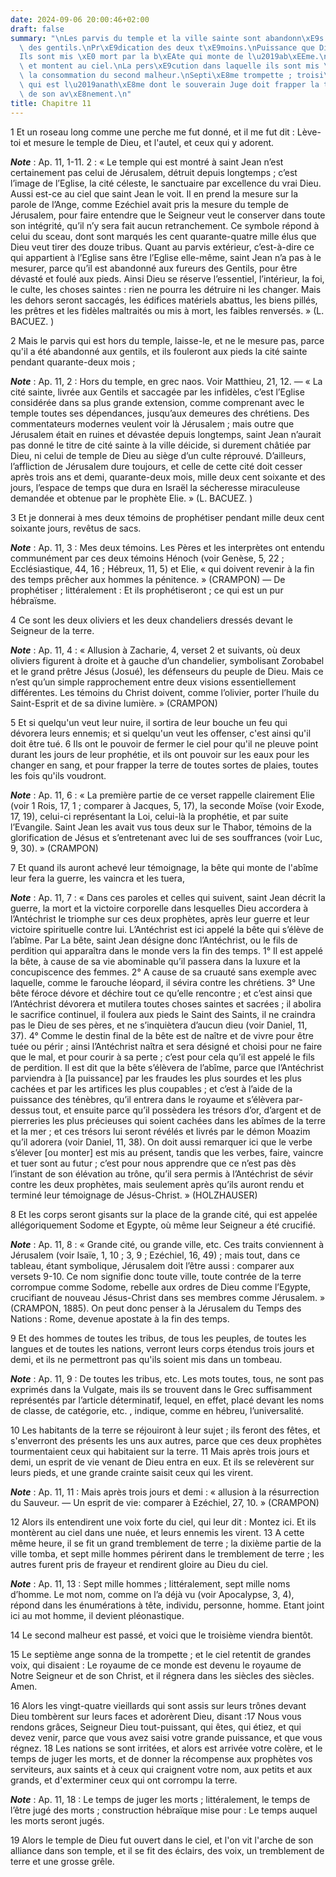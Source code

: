 ```yaml
---
date: 2024-09-06 20:00:46+02:00
draft: false
summary: "\nLes parvis du temple et la ville sainte sont abandonn\xE9s \xE0 la profanation\
  \ des gentils.\nPr\xE9dication des deux t\xE9moins.\nPuissance que Dieu leur donne.\n\
  Ils sont mis \xE0 mort par la b\xEAte qui monte de l\u2019ab\xEEme.\nIls ressuscitent\
  \ et montent au ciel.\nLa pers\xE9cution dans laquelle ils sont mis \xE0 mort est\
  \ la consommation du second malheur.\nSepti\xE8me trompette ; troisi\xE8me malheur,\
  \ qui est l\u2019anath\xE8me dont le souverain Juge doit frapper la terre au jour\
  \ de son av\xE8nement.\n"
title: Chapitre 11
---
```





1 Et un roseau long comme une perche me fut donné, et il me fut dit : Lève-toi et mesure le temple de Dieu, et l'autel, et ceux qui y adorent.

***Note*** :  Ap. 11, 1-11. 2 : « Le temple qui est montré à saint Jean n’est certainement pas celui de Jérusalem, détruit depuis longtemps ; c’est l’image de l’Eglise, la cité céleste, le sanctuaire par excellence du vrai Dieu. Aussi est-ce au ciel que saint Jean le voit. Il en prend la mesure sur la parole de l’Ange, comme Ezéchiel avait pris la mesure du temple de Jérusalem, pour faire entendre que le Seigneur veut le conserver dans toute son intégrité, qu’il n’y sera fait aucun retranchement. Ce symbole répond à celui du sceau, dont sont marqués les cent quarante-quatre mille élus que Dieu veut tirer des douze tribus. Quant au parvis extérieur, c’est-à-dire ce qui appartient à l’Eglise sans être l’Eglise elle-même, saint Jean n’a pas à le mesurer, parce qu’il est abandonné aux fureurs des Gentils, pour être dévasté et foulé aux pieds. Ainsi Dieu se réserve l’essentiel, l’intérieur, la foi, le culte, les choses saintes : rien ne pourra les détruire ni les changer. Mais les dehors seront saccagés, les édifices
matériels abattus, les biens pillés, les prêtres et les fidèles maltraités ou mis à mort, les faibles renversés. » (L. BACUEZ. )

2 Mais le parvis qui est hors du temple, laisse-le, et ne le mesure pas, parce qu'il a été abandonné aux gentils, et ils fouleront aux pieds la cité sainte pendant quarante-deux mois ;

***Note*** :  Ap. 11, 2 : Hors du temple, en grec naos. Voir Matthieu, 21, 12. ― « La cité sainte, livrée aux Gentils et saccagée par les infidèles, c’est l’Eglise considérée dans sa plus grande extension, comme comprenant avec le temple toutes ses dépendances, jusqu’aux demeures des chrétiens. Des commentateurs modernes veulent voir là Jérusalem ; mais outre que Jérusalem était en ruines et dévastée depuis longtemps, saint Jean n’aurait pas donné le titre de cité sainte à la ville déicide, si durement châtiée par Dieu, ni celui de temple de Dieu au siège d’un culte réprouvé. D’ailleurs, l’affliction de Jérusalem dure toujours, et celle de cette cité doit cesser après trois ans et demi, quarante-deux mois, mille deux cent soixante et des jours, l’espace de temps que dura en Israël la sécheresse miraculeuse demandée et obtenue par le prophète Elie. » (L. BACUEZ. )

3 Et je donnerai à mes deux témoins de prophétiser pendant mille deux cent soixante jours, revêtus de sacs.

***Note*** :  Ap. 11, 3 : Mes deux témoins. Les Pères et les interprètes ont entendu communément par ces deux témoins Hénoch (voir Genèse, 5, 22 ; Ecclésiastique, 44, 16 ; Hébreux, 11, 5) et Elie, « qui doivent revenir à la fin des temps prêcher aux hommes la pénitence. » (CRAMPON) ― De prophétiser ; littéralement : Et ils prophétiseront ; ce qui est un pur hébraïsme.


4 Ce sont les deux oliviers et les deux chandeliers dressés devant le Seigneur de la terre.

***Note*** :  Ap. 11, 4 : « Allusion à Zacharie, 4, verset 2 et suivants, où deux oliviers figurent à droite et à gauche d’un chandelier, symbolisant Zorobabel et le grand prêtre Jésus (Josué), les défenseurs du peuple de Dieu. Mais ce n’est qu’un simple rapprochement entre deux visions essentiellement différentes. Les témoins du Christ doivent, comme l’olivier, porter l’huile du Saint-Esprit et de sa divine lumière. » (CRAMPON)

5 Et si quelqu'un veut leur nuire, il sortira de leur bouche un feu qui dévorera leurs ennemis; et si quelqu'un veut les offenser, c'est ainsi qu'il doit être tué. 6 Ils ont le pouvoir de fermer le ciel pour qu'il ne pleuve point durant les jours de leur prophétie, et ils ont pouvoir sur les eaux pour les changer en sang, et pour frapper la terre de toutes sortes de plaies, toutes les fois qu'ils voudront.

***Note*** :  Ap. 11, 6 : « La première partie de ce verset rappelle clairement Elie (voir 1 Rois, 17, 1 ; comparer à Jacques, 5, 17), la seconde Moïse (voir Exode, 17, 19), celui-ci représentant la Loi, celui-là la prophétie, et par suite l’Evangile. Saint Jean les avait vus tous deux sur le Thabor, témoins de la glorification de Jésus et s’entretenant avec lui de ses souffrances (voir Luc, 9, 30). » (CRAMPON)

7 Et quand ils auront achevé leur témoignage, la bête qui monte de l'abîme leur fera la guerre, les vaincra et les tuera,

***Note*** :  Ap. 11, 7 : « Dans ces paroles et celles qui suivent, saint Jean décrit la guerre, la mort et la victoire corporelle dans lesquelles Dieu accordera à l’Antéchrist le triomphe sur ces deux prophètes, après leur guerre et leur victoire spirituelle contre lui. L’Antéchrist est ici appelé la bête qui s’élève de l’abîme. Par La bête, saint Jean désigne donc l’Antéchrist, ou le fils de perdition qui apparaîtra dans le monde vers la fin des temps. 1° Il est appelé la bête, à cause de sa vie abominable qu’il passera dans la luxure et la concupiscence des femmes. 2° A cause de sa cruauté sans exemple avec laquelle, comme le farouche léopard, il sévira contre les chrétiens. 3° Une bête féroce dévore et déchire tout ce qu’elle rencontre ; et c’est ainsi que l’Antéchrist dévorera et mutilera toutes choses saintes et sacrées ; il abolira le sacrifice continuel, il foulera aux pieds le Saint des Saints, il ne craindra pas le Dieu de ses pères, et ne s’inquiètera d’aucun dieu (voir Daniel, 11, 37). 4° Comme le destin
final de la bête est de naître et de vivre pour être tuée ou périr ; ainsi l’Antéchrist naîtra et sera désigné et choisi pour ne faire que le mal, et pour courir à sa perte ; c’est pour cela qu’il est appelé le fils de perdition. Il est dit que la bête s’élèvera de l’abîme, parce que l’Antéchrist parviendra à [la puissance] par les fraudes les plus sourdes et les plus cachées et par les artifices les plus coupables ; et c’est à l’aide de la puissance des ténèbres, qu’il entrera dans le royaume et s’élèvera par-dessus tout, et ensuite parce qu’il possèdera les trésors d’or, d’argent et de pierreries les plus précieuses qui soient cachées dans les abîmes de la terre et la mer ; et ces trésors lui seront révélés et livrés par le démon Moazim qu’il adorera (voir Daniel, 11, 38). On doit aussi remarquer ici que le verbe s’élever [ou monter] est mis au présent, tandis que les verbes, faire, vaincre et tuer sont au futur ; c’est pour nous apprendre que ce n’est pas dès l’instant de son élévation au trône, qu’il
sera permis à l’Antéchrist de sévir contre les deux prophètes, mais seulement après qu’ils auront rendu et terminé leur témoignage de Jésus-Christ. » (HOLZHAUSER)

8 Et les corps seront gisants sur la place de la grande cité, qui est appelée allégoriquement Sodome et Egypte, où même leur Seigneur a été crucifié.

***Note*** :  Ap. 11, 8 : « Grande cité, ou grande ville, etc. Ces traits conviennent à Jérusalem (voir Isaïe, 1, 10 ; 3, 9 ; Ezéchiel, 16, 49) ; mais tout, dans ce tableau, étant symbolique, Jérusalem doit l’être aussi : comparer aux versets 9-10. Ce nom signifie donc toute ville, toute contrée de la terre corrompue comme Sodome, rebelle aux ordres de Dieu comme l’Egypte, crucifiant de nouveau Jésus-Christ dans ses membres comme Jérusalem. » (CRAMPON, 1885). On peut donc penser à la Jérusalem du Temps des Nations : Rome, devenue apostate à la fin des temps.


9 Et des hommes de toutes les tribus, de tous les peuples, de toutes les langues et de toutes les nations, verront leurs corps étendus trois jours et demi, et ils ne permettront pas qu'ils soient mis dans un tombeau.

***Note*** :  Ap. 11, 9 : De toutes les tribus, etc. Les mots toutes, tous, ne sont pas exprimés dans la Vulgate, mais ils se trouvent dans le Grec suffisamment représentés par l’article déterminatif, lequel, en effet, placé devant les noms de classe, de catégorie, etc. , indique, comme en hébreu, l’universalité.

10 Les habitants de la terre se réjouiront à leur sujet ; ils feront des fêtes, et s'enverront des présents les uns aux autres, parce que ces deux prophètes tourmentaient ceux qui habitaient sur la terre. 11 Mais après trois jours et demi, un esprit de vie venant de Dieu entra en eux. Et ils se relevèrent sur leurs pieds, et une grande crainte saisit ceux qui les virent.

***Note*** :  Ap. 11, 11 : Mais après trois jours et demi : « allusion à la résurrection du Sauveur. ― Un esprit de vie: comparer à Ezéchiel, 27, 10. » (CRAMPON)

12 Alors ils entendirent une voix forte du ciel, qui leur dit : Montez ici. Et ils montèrent au ciel dans une nuée, et leurs ennemis les virent. 13 A cette même heure, il se fit un grand tremblement de terre ; la dixième partie de la ville tomba, et sept mille hommes périrent dans le tremblement de terre ; les autres furent pris de frayeur et rendirent gloire au Dieu du ciel.

***Note*** :  Ap. 11, 13 : Sept mille hommes ; littéralement, sept mille noms d’homme. Le mot nom, comme on l’a déjà vu (voir Apocalypse, 3, 4), répond dans les énumérations à tête, individu, personne, homme. Etant joint ici au mot homme, il devient pléonastique.


14 Le second malheur est passé, et voici que le troisième viendra bientôt.


15 Le septième ange sonna de la trompette ; et le ciel retentit de grandes voix, qui disaient : Le royaume de ce monde est devenu le royaume de Notre Seigneur et de son Christ, et il régnera dans les siècles des siècles. Amen.


16 Alors les vingt-quatre vieillards qui sont assis sur leurs trônes devant Dieu tombèrent sur leurs faces et adorèrent Dieu, disant :17 Nous vous rendons grâces, Seigneur Dieu tout-puissant, qui êtes, qui étiez, et qui devez venir, parce que vous avez saisi votre grande puissance, et que vous régnez. 18 Les nations se sont irritées, et alors est arrivée votre colère, et le temps de juger les morts, et de donner la récompense aux prophètes vos serviteurs, aux saints et à ceux qui craignent votre nom, aux petits et aux grands, et d'exterminer ceux qui ont corrompu la terre.

***Note*** :  Ap. 11, 18 : Le temps de juger les morts ; littéralement, le temps de l’être jugé des morts ; construction hébraïque mise pour : Le temps auquel les morts seront jugés.


19 Alors le temple de Dieu fut ouvert dans le ciel, et l'on vit l'arche de son alliance dans son temple, et il se fit des éclairs, des voix, un tremblement de terre et une grosse grêle.

